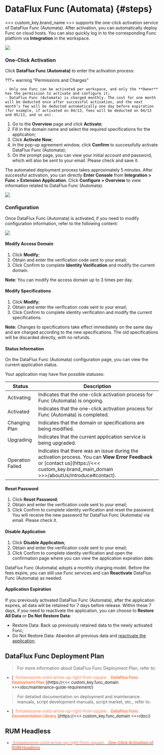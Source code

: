 # DataFlux Func (Automata) {#steps}

<<< custom_key.brand_name >>> supports the one-click activation service of DataFlux Func (Automata). After activation, you can automatically deploy Func on cloud hosts. You can also quickly log in to the corresponding Func platform via **Integration** in the workspace.

![](img/automata-1.png)

### One-Click Activation

Click **DataFlux Func (Automata)** to enter the activation process:

???+ warning "Permissions and Charges"

    - Only one Func can be activated per workspace, and only the **Owner** has the permission to activate and configure it;
    - DataFlux Func (Automata) is charged monthly. The cost for one month will be deducted once after successful activation, and the next month’s fee will be deducted automatically one day before expiration (for example, if activated on 04/13, fees will be deducted on 04/13 and 05/13, and so on).

1. Go to the **Overview** page and click **Activate**;
2. Fill in the domain name and select the required specifications for the application;
3. Click **Activate Now**;
4. In the pop-up agreement window, click **Confirm** to successfully activate DataFlux Func (Automata);
5. On the prompt page, you can view your initial account and password, which will also be sent to your email. Please check and save it.

The automated deployment process takes approximately 5 minutes. After successful activation, you can directly **Enter Console** from **Integration > Func > Extension Application**. Click **Configure > Overview** to view information related to DataFlux Func (Automata).

<!--
![](img/automata.png)
-->
![](img/automata-2.png)

### Configuration

Once DataFlux Func (Automata) is activated, if you need to modify configuration information, refer to the following content:

![](img/automata-3.png)

#### Modify Access Domain

1. Click **Modify**;
2. Obtain and enter the verification code sent to your email;
3. Click Confirm to complete **Identity Verification** and modify the current domain.

**Note**: You can modify the access domain up to 3 times per day.

#### Modify Specifications

1. Click **Modify**;
2. Obtain and enter the verification code sent to your email;
3. Click Confirm to complete identity verification and modify the current specifications.

**Note**: Changes to specifications take effect immediately on the same day and are charged according to the new specifications. The old specifications will be discarded directly, with no refunds.

#### Status Information

On the DataFlux Func (Automata) configuration page, you can view the current application status.

Your application may have five possible statuses:

| Status       | Description                                                                 |
| -------------- | --------------------------------------------------------------------------- |
| Activating    | Indicates that the one-click activation process for Func (Automata) is ongoing. |
| Activated     | Indicates that the one-click activation process for Func (Automata) is completed. |
| Changing Plan | Indicates that the domain or specifications are being modified.             |
| Upgrading     | Indicates that the current application service is being upgraded.            |
| Operation Failed | Indicates that there was an issue during the activation process. You can **View Error Feedback** or [contact us](https://<<< custom_key.brand_main_domain >>>/aboutUs/introduce#contact). |

#### Reset Password

1. Click **Reset Password**;
2. Obtain and enter the verification code sent to your email;
3. Click Confirm to complete identity verification and reset the password. You will receive the new password for DataFlux Func (Automata) via email. Please check it.

#### Disable Application

1. Click **Disable Application**;
2. Obtain and enter the verification code sent to your email;
3. Click Confirm to complete identity verification and open the confirmation page where you can view the application expiration date.

DataFlux Func (Automata) adopts a monthly charging model. Before the fees expire, you can still use Func services and can **Reactivate** DataFlux Func (Automata) as needed.


#### Application Expiration

If you previously activated DataFlux Func (Automata), after the application expires, all data will be retained for 7 days before release. Within these 7 days, if you need to reactivate the application, you can choose to **Restore All Data** or **Do Not Restore Data**:

- Restore Data: Back up previously retained data to the newly activated Func;
- Do Not Restore Data: Abandon all previous data and [reactivate the application](#steps).

## DataFlux Func Deployment Plan

> For more information about DataFlux Func Deployment Plan, refer to:

<font size=2>

<div class="grid cards" markdown>

- [<font color="coral"> :fontawesome-solid-arrow-up-right-from-square: &nbsp; __DataFlux Func Deployment Plan__ </font>](https://<<< custom_key.func_domain >>>/doc/maintenance-guide-requirement/)

</div>

</font>

> For detailed documentation on deployment and maintenance manuals, script development manuals, script market, etc., refer to:

<font size=2>

<div class="grid cards" markdown>

- [<font color="coral"> :fontawesome-solid-arrow-up-right-from-square: &nbsp; __DataFlux Func Documentation Library__ </font>](https://<<< custom_key.func_domain >>>/doc/)


</div>

</font>

## RUM Headless

<font size=2>

<div class="grid cards" markdown>

- [<font color="coral"> :fontawesome-solid-arrow-up-right-from-square: &nbsp; __One-Click Activation of RUM Headless__ </font>](./headless.md)


</div>

</font>